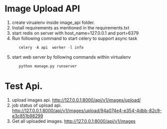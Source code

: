# Image Upload API
 1. create virualenv inside image_api folder.
 2. Install requirements as mentioned in the requirements.txt
 3. start redis on server with host_name=127.0.0.1 and port=6379
 4. Run following command to start celery to support async task
      ```python
         celery -A api  worker -l info
       ```
 5. start web server by following commands within virtualenv
      ```python
         python manage.py runserver
       ```
 # Test Api.
 1. upload images api.
    http://127.0.0.1:8000/api/v1/images/upload/
 2. job status of upload api.
    http://127.0.0.1:8000/api/v1/images/upload/94a074e4-e354-4dbb-82c9-e3c851b98299
 3. Get all uploaded images.
    http://127.0.0.1:8000/api/v1/images
      

